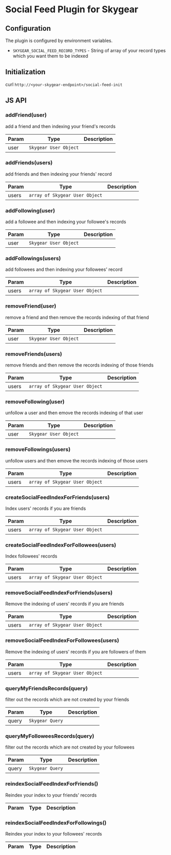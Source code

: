 # Social Feed Plugin for Skygear

## Configuration
The plugin is configured by environment variables.

* `SKYGEAR_SOCIAL_FEED_RECORD_TYPES` - String of array of your record types which you want them to be indexed

## Initialization

curl `http://<your-skygear-endpoint>/social-feed-init`

## JS API

### addFriend(user)
add a friend and then indexing your friend's records

| Param  | Type                | Description  |
| ------ | ------------------- | ------------ |
| user  | <code>Skygear User Object</code> | |

### addFriends(users)
add friends and then indexing your friends' record

| Param  | Type                | Description  |
| ------ | ------------------- | ------------ |
| users  | <code>array of Skygear User Object</code> | |

### addFollowing(user)
add a followee and then indexing your followee's records

| Param  | Type                | Description  |
| ------ | ------------------- | ------------ |
| user  | <code>Skygear User Object</code> | |

### addFollowings(users)
add followees and then indexing your followees' record

| Param  | Type                | Description  |
| ------ | ------------------- | ------------ |
| users  | <code>array of Skygear User Object</code> | |

### removeFriend(user)
remove a friend and then remove the records indexing of that friend

| Param  | Type                | Description  |
| ------ | ------------------- | ------------ |
| user  | <code>Skygear User Object</code> | |

### removeFriends(users)
remove friends and then remove the records indexing of those friends

| Param  | Type                | Description  |
| ------ | ------------------- | ------------ |
| users  | <code>array of Skygear User Object</code> | |

### removeFollowing(user)
unfollow a user and then emove the records indexing of that user

| Param  | Type                | Description  |
| ------ | ------------------- | ------------ |
| user  | <code>Skygear User Object</code> | |

### removeFollowings(users)
unfollow users and then emove the records indexing of those users

| Param  | Type                | Description  |
| ------ | ------------------- | ------------ |
| users  | <code>array of Skygear User Object</code> | |

### createSocialFeedIndexForFriends(users)
Index users' records if you are friends

| Param  | Type                | Description  |
| ------ | ------------------- | ------------ |
| users  | <code>array of Skygear User Object</code> | |

### createSocialFeedIndexForFollowees(users)
Index followees' records

| Param  | Type                | Description  |
| ------ | ------------------- | ------------ |
| users  | <code>array of Skygear User Object</code> | |

### removeSocialFeedIndexForFriends(users)
Remove the indexing of users' records if you are friends

| Param  | Type                | Description  |
| ------ | ------------------- | ------------ |
| users  | <code>array of Skygear User Object</code> | |

### removeSocialFeedIndexForFollowees(users)
Remove the indexing of users' records if you are followers of them

| Param  | Type                | Description  |
| ------ | ------------------- | ------------ |
| users  | <code>array of Skygear User Object</code> | |

### queryMyFriendsRecords(query)
filter out the records which are not created by your friends

| Param  | Type                | Description  |
| ------ | ------------------- | ------------ |
| query  | <code>Skygear Query</code> | |

### queryMyFolloweesRecords(query)
filter out the records which are not created by your followees

| Param  | Type                | Description  |
| ------ | ------------------- | ------------ |
| query  | <code>Skygear Query</code> | |

### reindexSocialFeedIndexForFriends()
Reindex your index to your friends' records

| Param  | Type                | Description  |
| ------ | ------------------- | ------------ |

### reindexSocialFeedIndexForFollowings()
Reindex your index to your followees' records

| Param  | Type                | Description  |
| ------ | ------------------- | ------------ |
